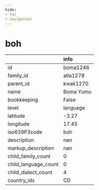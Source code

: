 ```yaml
---
hide:
- toc
- navigation
---
```

# boh
|                      | info      |
|:---------------------|:----------|
| id                   | boma1246  |
| family_id            | atla1278  |
| parent_id            | kwak1270  |
| name                 | Boma Yumu |
| bookkeeping          | False     |
| level                | language  |
| latitude             | -3.27     |
| longitude            | 17.45     |
| iso639P3code         | boh       |
| description          | nan       |
| markup_description   | nan       |
| child_family_count   | 0         |
| child_language_count | 0         |
| child_dialect_count  | 4         |
| country_ids          | CD        |
